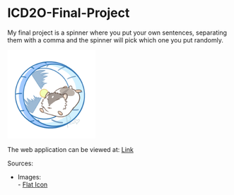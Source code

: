 # ICD2O-Final-Project

My final project is a spinner where you put your own sentences, separating them with a comma and the spinner will pick which one you put randomly.<br/>

<img id="hamster-gif" src="./Image/hamster.gif" alt="hamster wheel" width="200px"/><br/>

The web application can be viewed at: [Link](https://mths-icd2o-1-2024.github.io/ICD2O-Final-Project-shanea.jaromay/)<br />

Sources:<br />
+ Images:<br />- [Flat Icon](https://www.flaticon.com/search?word=spin%20wheel)
